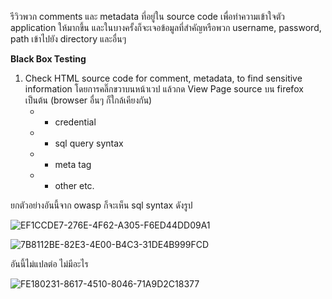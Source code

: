 รีวิวพวก comments และ metadata ที่อยู่ใน source code เพื่อทำความเข้าใจตัว application ให้มากขึ้น และในบางครั้งก็จะเจอข้อมูลที่สำคัญหรือพวก username, password, path เข้าไปยัง directory และอื่นๆ 

**Black Box Testing**

1. Check HTML source code for comment, metadata, to find sensitive information โดยการคลิ๊กขวาบนหน้าเวป แล้วกด View Page source บน firefox เป็นต้น (browser อื่นๆ ก็ใกล้เคียงกัน)
	* - credential
	* - sql query syntax
	* - meta tag
	* - other etc.

ยกตัวอย่างอันนี้จาก owasp ก็จะเห็น sql syntax ดังรูป

![EF1CCDE7-276E-4F62-A305-F6ED44DD09A1](https://user-images.githubusercontent.com/60565002/73826526-7e21dd00-4830-11ea-8929-037d37170137.png)

![7B8112BE-82E3-4E00-B4C3-31DE4B999FCD](https://user-images.githubusercontent.com/60565002/73826540-8417be00-4830-11ea-9bf2-f0625c998bbf.png)

อันนี้ไม่แปลต่อ ไม่มีอะไร


![FE180231-8617-4510-8046-71A9D2C18377](https://user-images.githubusercontent.com/60565002/73826580-9db90580-4830-11ea-8527-c31fbf81c32c.png)
